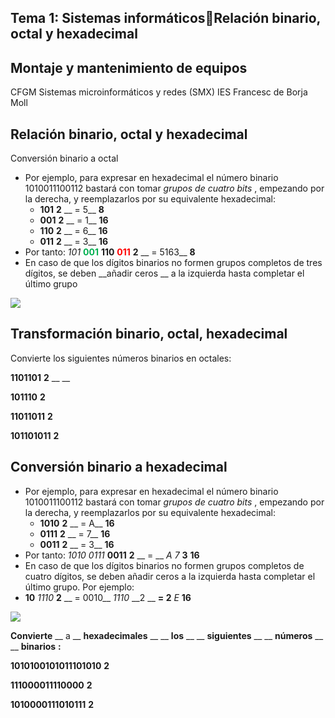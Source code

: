 ## Tema 1: Sistemas informáticosRelación binario, octal y hexadecimal

## Montaje y mantenimiento de equipos
CFGM Sistemas microinformáticos y redes (SMX)
IES Francesc de Borja Moll

## Relación binario, octal y hexadecimal

Conversión binario a octal

* Por ejemplo\, para expresar en hexadecimal el número binario 1010011100112 bastará con tomar  _grupos de cuatro bits_ \, empezando por la derecha\, y reemplazarlos por su equivalente hexadecimal:
  * __101__  __2__  __ = 5__  __8__
  * __001__  __2__  __ = 1__  __16__
  * __110__  __2__  __ = 6__  __16__
  * __011__  __2__  __ = 3__  __16__
* Por tanto:  _101_  <span style="color:#00B050"> __001__ </span>  __110__  <span style="color:#FF0000"> __011__ </span>  __2__  __ = 5163__  __8__
* En caso de que los dígitos binarios no formen grupos completos de tres dígitos\, se deben  __añadir ceros __ a la izquierda hasta completar el último grupo

![](img%5C34%20Sistemas%20de%20numeracion%20%28Binario%20a%20octal%20y%20hexadecimal%290.png)

## Transformación binario, octal, hexadecimal

Convierte los siguientes números binarios en octales:

__1101101__  __2__  __ __

__101110__  __2__

__11011011__  __2__

__101101011__  __2__

## Conversión binario a hexadecimal

* Por ejemplo\, para expresar en hexadecimal el número binario 1010011100112 bastará con tomar  _grupos de cuatro bits_ \, empezando por la derecha\, y reemplazarlos por su equivalente hexadecimal:
  * __1010__  __2__  __ = A__  __16__
  * __0111__  __2__  __ = 7__  __16__
  * __0011__  __2__  __ = 3__  __16__
* Por tanto:  _1010_  _0111_  __0011__  __2__  __ = __  _A_  _7_  __3__  __16__
* En caso de que los dígitos binarios no formen grupos completos de cuatro dígitos\, se deben añadir ceros a la izquierda hasta completar el último grupo\. Por ejemplo:
* __10__  _1110_  __2__  __ = 0010__  _1110_  __2 __  __= 2__  _E_  __16__

![](img%5C34%20Sistemas%20de%20numeracion%20%28Binario%20a%20octal%20y%20hexadecimal%291.png)

__Convierte__  __ a __  __hexadecimales__  __ __  __los__  __ __  __siguientes__  __ __  __números__  __ __  __binarios__  __:__

__1010100101011101010__  __2__

__111000011110000__  __2__

__1010000111010111__  __2__

